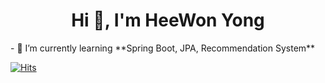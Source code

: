 <h1 align="center">Hi 👋, I'm HeeWon Yong</h1>
- 🌱 I’m currently learning **Spring Boot, JPA, Recommendation System**

[![Hits](https://hits.seeyoufarm.com/api/count/incr/badge.svg?url=https%3A%2F%2Fgithub.com%2Fheecircle&count_bg=%23FF9E00&title_bg=%23FF0000&icon=&icon_color=%23E7E7E7&title=potato&edge_flat=false)](https://hits.seeyoufarm.com)
